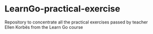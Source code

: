 # LearnGo-practical-exercise
Repository to concentrate all the practical exercises passed by teacher Ellen Korbës from the Learn Go course
